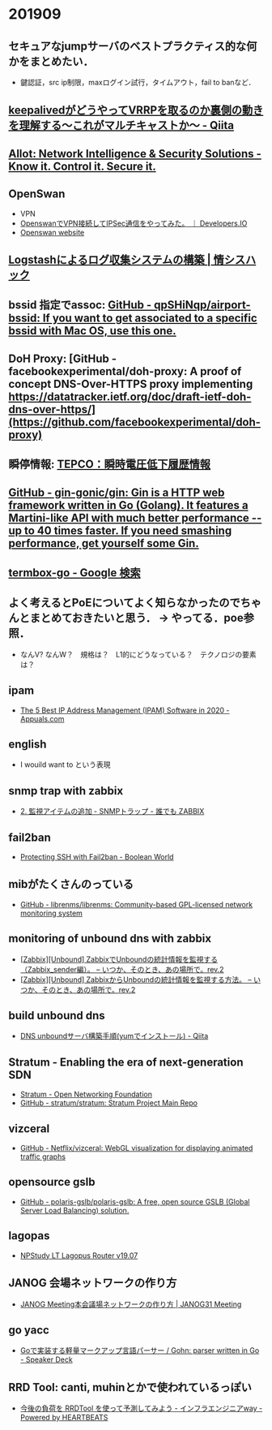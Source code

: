 # 201909

## セキュアなjumpサーバのベストプラクティス的な何かをまとめたい．
- 鍵認証，src ip制限，maxログイン試行，タイムアウト，fail to banなど．

## [keepalivedがどうやってVRRPを取るのか裏側の動きを理解する～これがマルチキャストか～ - Qiita](https://qiita.com/uturned0/items/860c99783550d9be323e)

## [Allot: Network Intelligence & Security Solutions - Know it. Control it. Secure it.](https://www.allot.com)

## OpenSwan
- VPN
- [OpenswanでVPN接続してIPSec通信をやってみた。 ｜ Developers.IO](https://dev.classmethod.jp/server-side/network/openswanvpn/)
- [Openswan website](https://www.openswan.org)

## [Logstashによるログ収集システムの構築 | 情シスハック](http://success.tracpath.com/blog/2014/06/04/logstash%E3%81%AB%E3%82%88%E3%82%8B%E3%83%AD%E3%82%B0%E5%8F%8E%E9%9B%86%E3%82%B7%E3%82%B9%E3%83%86%E3%83%A0%E3%81%AE%E6%A7%8B%E7%AF%89/)

## bssid 指定でassoc: [GitHub - qpSHiNqp/airport-bssid: If you want to get associated to a specific bssid with Mac OS, use this one.](https://github.com/qpSHiNqp/airport-bssid)

## DoH Proxy: [GitHub - facebookexperimental/doh-proxy: A proof of concept DNS-Over-HTTPS proxy implementing https://datatracker.ietf.org/doc/draft-ietf-doh-dns-over-https/](https://github.com/facebookexperimental/doh-proxy)

## 瞬停情報: [TEPCO：瞬時電圧低下履歴情報](http://teideninfo.tepco.co.jp/day/shuntei/day002-j.html)

## [GitHub - gin-gonic/gin: Gin is a HTTP web framework written in Go (Golang). It features a Martini-like API with much better performance -- up to 40 times faster. If you need smashing performance, get yourself some Gin.](https://github.com/gin-gonic/gin)

## [termbox-go - Google 検索](https://www.google.com/search?q=termbox-go&rlz=1C5CHFA_enJP799JP799&oq=termbox&aqs=chrome.1.69i57j0l5.3633j0j4&sourceid=chrome&ie=UTF-8)

## よく考えるとPoEについてよく知らなかったのでちゃんとまとめておきたいと思う． -> やってる．poe参照．
  - なんV? なんW？　規格は？　L1的にどうなっている？　テクノロジの要素は？

## ipam
- [The 5 Best IP Address Management (IPAM) Software in 2020 - Appuals.com](https://appuals.com/the-5-best-ip-address-management-ipam-software/)

## english 
- I wouild want to という表現

## snmp trap with zabbix
- [2. 監視アイテムの追加 - SNMPトラップ - 誰でも ZABBIX](http://unam.hatenadiary.jp/entry/2018/02/06/155148)

## fail2ban
- [Protecting SSH with Fail2ban - Boolean World](https://www.booleanworld.com/protecting-ssh-fail2ban/)

## mibがたくさんのっている
- [GitHub - librenms/librenms: Community-based GPL-licensed network monitoring system](https://github.com/librenms/librenms)

## monitoring of unbound dns with zabbix
- [[Zabbix][Unbound] ZabbixでUnboundの統計情報を監視する（Zabbix_sender編）。 – いつか、そのとき、あの場所で。rev.2](https://blog.komeho.info/2013/06/27/1176/)
- [[Zabbix][Unbound] ZabbixからUnboundの統計情報を監視する方法。 – いつか、そのとき、あの場所で。rev.2](https://blog.komeho.info/2013/06/20/1170/)

## build unbound dns
- [DNS unboundサーバ構築手順(yumでインストール) - Qiita](https://qiita.com/na0AaooQ/items/e165250c1ea5c19b648c)

## Stratum - Enabling the era of next-generation SDN
- [Stratum - Open Networking Foundation](https://www.opennetworking.org/stratum/)
- [GitHub - stratum/stratum: Stratum Project Main Repo](https://github.com/stratum/stratum)

## vizceral
- [GitHub - Netflix/vizceral: WebGL visualization for displaying animated traffic graphs](https://github.com/Netflix/vizceral)

## opensource gslb
- [GitHub - polaris-gslb/polaris-gslb: A free, open source GSLB (Global Server Load Balancing) solution.](https://github.com/polaris-gslb/polaris-gslb)

## lagopas
- [NPStudy LT Lagopus Router v19.07](https://www.slideshare.net/tomoyahibi/npstudy-lt-lagopus-router-v1907)

## JANOG 会場ネットワークの作り方
- [JANOG Meeting本会議場ネットワークの作り方 | JANOG31 Meeting](https://www.janog.gr.jp/meeting/janog31/LA.html)

## go yacc
- [Goで実装する軽量マークアップ言語パーサー / Gohn: parser written in Go - Speaker Deck](https://speakerdeck.com/aereal/gohn-parser-written-in-go?slide=38)

## RRD Tool: canti, muhinとかで使われているっぽい
- [今後の負荷を RRDTool を使って予測してみよう - インフラエンジニアway - Powered by HEARTBEATS](https://heartbeats.jp/hbblog/2013/02/predict-rrdtool.html)